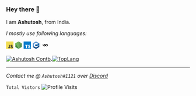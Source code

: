 ### Hey there 👋
I am **Ashutosh**, from India.

<!--<a href="https://github.com/ashutosh-3601/">
  <img align="right" src="" alt="Ashutosh Contb" />
</a>
<a href="https://github.com/ashutosh-3601">
  <img align="right" src="https://badges.pufler.dev/years/Ashutosh-3601/" alt="TopLang"/>
</a>-->

*I mostly use following languages:*  

<code><img height="20" src="https://raw.githubusercontent.com/github/explore/80688e429a7d4ef2fca1e82350fe8e3517d3494d/topics/javascript/javascript.png"></code>
<code><img height="20" src="https://raw.githubusercontent.com/github/explore/80688e429a7d4ef2fca1e82350fe8e3517d3494d/topics/nodejs/nodejs.png"></code>
<code><img height="20" src="https://raw.githubusercontent.com/github/explore/80688e429a7d4ef2fca1e82350fe8e3517d3494d/topics/typescript/typescript.png"></code>
<code><img height="20" src="https://raw.githubusercontent.com/github/explore/80688e429a7d4ef2fca1e82350fe8e3517d3494d/topics/cpp/cpp.png"></code>
<code><img height="20" src="https://raw.githubusercontent.com/github/explore/80688e429a7d4ef2fca1e82350fe8e3517d3494d/topics/go/go.png"></code>

<a href="https://github.com/ashutosh-3601/">
  <img align="center" src="https://github-readme-stats.vercel.app/api?username=ashutosh-3601&show_icons=true&count_private=true&include_all_commits=true&theme=radical" alt="Ashutosh Contb" />
</a>
<a href="https://github.com/ashutosh-3601">
  <img align="center" src="https://github-readme-stats.vercel.app/api/top-langs/?username=ashutosh-3601&theme=radical" alt="TopLang"/>
</a>

--------------------------------------------

*Contact me @ `Ashutosh#1121` over [Discord](https://discord.com)*

<code>Total Vistors</code>
![Profile Visits](https://profile-counter.glitch.me/Ashutosh-3601/count.svg)
